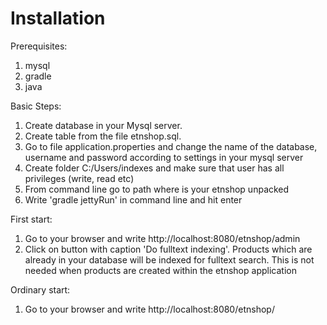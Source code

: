 # Installation
Prerequisites:

1. mysql
2. gradle
3. java
 
Basic Steps:

1. Create database in your Mysql server. 
2. Create table from the file etnshop.sql. 
3. Go to file application.properties and change the name of the database, username and password according to settings in your mysql server
4. Create folder C:/Users/indexes and make sure that user has all privileges (write, read etc)
5. From command line go to path where is your etnshop unpacked
6. Write 'gradle jettyRun' in command line and hit enter

First start:

1. Go to your browser and write http://localhost:8080/etnshop/admin
2. Click on button with caption 'Do fulltext indexing'. Products which are already in your database will be indexed for fulltext search. This is not needed when products are created within the etnshop application

Ordinary start:

1. Go to your browser and write http://localhost:8080/etnshop/


